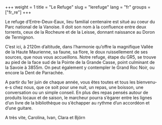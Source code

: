 +++
weight = 1
title = "Le Refuge"
slug = "lerefuge"
lang = "fr"
groups = ["fr_re"]
+++


Le refuge d’Entre-Deux-Eaux, lieu familial centenaire est situé au coeur du Parc national de la Vanoise. Il doit son nom à la confluence entre deux torrents, ceux de la Rocheure et de la Leisse, donnant naissance au Doron de Termignon.   

   
C’est ici, à 2120m d’altitude, dans l’harmonie qu’offre la magnifique Vallée de la Haute Maurienne, sa faune, sa flore, le doux ruissellement de ses sources, que nous vous accueillons. Notre refuge, étape du GR5, se trouve au pied de la face sud de la Pointe de la Grande Casse, point culminant de la Savoie à 3855m. On peut également y contempler le Grand Roc Noir, ou encore la Dent de Parrachée.   

   
A partir du 1er juin de chaque année, vous êtes toutes et tous les bienvenu-e-s chez nous, que ce soit pour une nuit, un repas, une boisson, une conversation ou un simple conseil. En plus des repas pensés autour de produits locaux et de saison, le marcheur pourra s’égarer entre les lignes d’un livre de la bibliothèque ou s’échapper au rythme d’un accordéon et d’une guitare.    

   
A très vite,
Carolina, Ivan, Clara et Björn
